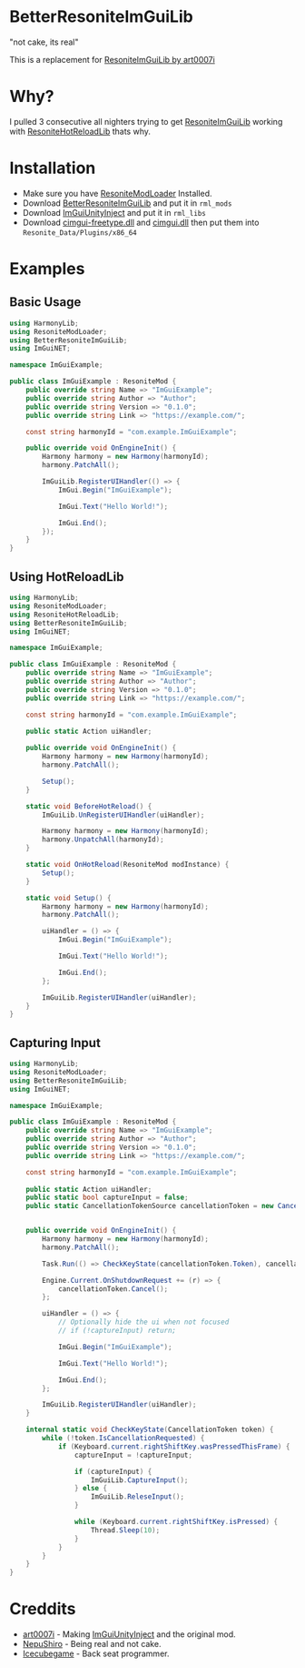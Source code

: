 # BetterResoniteImGuiLib
 "not cake, its real"

 This is a replacement for [ResoniteImGuiLib by art0007i](https://github.com/art0007i/ResoniteImGuiLib) 

# Why?
 I pulled 3 consecutive all nighters trying to get [ResoniteImGuiLib](https://github.com/art0007i/ResoniteImGuiLib) working with [ResoniteHotReloadLib](https://github.com/Nytra/ResoniteHotReloadLib) thats why.

# Installation
 - Make sure you have [ResoniteModLoader](https://github.com/resonite-modding-group/ResoniteModLoader) Installed.
 - Download [BetterResoniteImGuiLib](https://github.com/WattleFoxxo/BetterResoniteImGuiLib/releases/latest/download/BetterResoniteImGuiLib.dll) and put it in `rml_mods`
 - Download [ImGuiUnityInject](https://github.com/art0007i/ImGuiUnityInject/releases/latest/download/ImGuiUnityInject.dll) and put it in `rml_libs`
 - Download [cimgui-freetype.dll](https://github.com/WattleFoxxo/ImGuiUnityInject/raw/refs/heads/master/Plugins/cimgui-freetype.dll) and [cimgui.dll](https://github.com/WattleFoxxo/ImGuiUnityInject/raw/refs/heads/master/Plugins/cimgui.dll) then put them into `Resonite_Data/Plugins/x86_64`

# Examples
## Basic Usage
```cs
using HarmonyLib;
using ResoniteModLoader;
using BetterResoniteImGuiLib;
using ImGuiNET;

namespace ImGuiExample;

public class ImGuiExample : ResoniteMod {
    public override string Name => "ImGuiExample";
    public override string Author => "Author";
    public override string Version => "0.1.0";
    public override string Link => "https://example.com/";

    const string harmonyId = "com.example.ImGuiExample";

    public override void OnEngineInit() {
        Harmony harmony = new Harmony(harmonyId);
        harmony.PatchAll();

        ImGuiLib.RegisterUIHandler(() => {
            ImGui.Begin("ImGuiExample");

            ImGui.Text("Hello World!");

            ImGui.End();
        });
    }
}
```

## Using HotReloadLib
```cs
using HarmonyLib;
using ResoniteModLoader;
using ResoniteHotReloadLib;
using BetterResoniteImGuiLib;
using ImGuiNET;

namespace ImGuiExample;

public class ImGuiExample : ResoniteMod {
    public override string Name => "ImGuiExample";
    public override string Author => "Author";
    public override string Version => "0.1.0";
    public override string Link => "https://example.com/";

    const string harmonyId = "com.example.ImGuiExample";
    
    public static Action uiHandler;

    public override void OnEngineInit() {
        Harmony harmony = new Harmony(harmonyId);
        harmony.PatchAll();

        Setup();
    }

    static void BeforeHotReload() {
        ImGuiLib.UnRegisterUIHandler(uiHandler);

        Harmony harmony = new Harmony(harmonyId);
        harmony.UnpatchAll(harmonyId);
    }

    static void OnHotReload(ResoniteMod modInstance) {
        Setup();
    }

    static void Setup() {
        Harmony harmony = new Harmony(harmonyId);
        harmony.PatchAll();

        uiHandler = () => {
            ImGui.Begin("ImGuiExample");

            ImGui.Text("Hello World!");

            ImGui.End();
        };

        ImGuiLib.RegisterUIHandler(uiHandler);
    }
}
```

## Capturing Input
```cs
using HarmonyLib;
using ResoniteModLoader;
using BetterResoniteImGuiLib;
using ImGuiNET;

namespace ImGuiExample;

public class ImGuiExample : ResoniteMod {
    public override string Name => "ImGuiExample";
    public override string Author => "Author";
    public override string Version => "0.1.0";
    public override string Link => "https://example.com/";

    const string harmonyId = "com.example.ImGuiExample";
    
    public static Action uiHandler;
    public static bool captureInput = false;
    public static CancellationTokenSource cancellationToken = new CancellationTokenSource();


    public override void OnEngineInit() {
        Harmony harmony = new Harmony(harmonyId);
        harmony.PatchAll();

        Task.Run(() => CheckKeyState(cancellationToken.Token), cancellationToken.Token);

        Engine.Current.OnShutdownRequest += (r) => {
            cancellationToken.Cancel();
        };

        uiHandler = () => {
            // Optionally hide the ui when not focused
            // if (!captureInput) return;

            ImGui.Begin("ImGuiExample");

            ImGui.Text("Hello World!");

            ImGui.End();
        };

        ImGuiLib.RegisterUIHandler(uiHandler);
    }

    internal static void CheckKeyState(CancellationToken token) {
        while (!token.IsCancellationRequested) {
            if (Keyboard.current.rightShiftKey.wasPressedThisFrame) {
                captureInput = !captureInput;

                if (captureInput) {
                    ImGuiLib.CaptureInput();
                } else {
                    ImGuiLib.ReleseInput();
                }

                while (Keyboard.current.rightShiftKey.isPressed) {
                    Thread.Sleep(10);
                }
            }
        }
    }
}
```

# Creddits
 - [art0007i](https://github.com/art0007i) - Making [ImGuiUnityInject](https://github.com/art0007i/ImGuiUnityInject/releases/latest/download/ImGuiUnityInject.dll) and the original mod.
 - [NepuShiro](https://github.com/NepuShiro) - Being real and not cake.
 - [Icecubegame](https://github.com/Icecubegame) - Back seat programmer.
